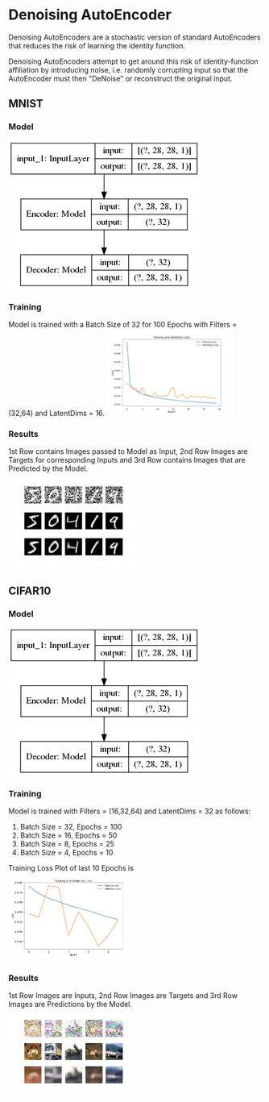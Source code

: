 # Denoising AutoEncoder

Denoising AutoEncoders are a stochastic version of standard AutoEncoders that reduces the risk of learning the identity function.

Denoising AutoEncoders attempt to get around this risk of identity-function affiliation by introducing noise, i.e. randomly corrupting input so that the AutoEncoder must then "DeNoise" or reconstruct the original input.

## MNIST
### Model
<img src='Images/AutoEncoder_MNIST.png'>

### Training
Model is trained with a Batch Size of 32 for 100 Epochs with Filters = (32,64) and LatentDims = 16.
<img src='Images/Loss_MNIST.png' width=50% height=50%>

### Results
1st Row contains Images passed to Model as Input, 2nd Row Images are Targets for corresponding Inputs and 3rd Row contains Images that are Predicted by the Model.\
<img src="Images/Results_MNIST.png" width=50%>

## CIFAR10
### Model
<img src='Images/AutoEncoder_MNIST.png'>

### Training
Model is trained with Filters = (16,32,64) and LatentDims = 32 as follows:
1. Batch Size = 32, Epochs = 100
2. Batch Size = 16, Epochs = 50
3. Batch Size = 8, Epochs = 25
4. Batch Size = 4, Epochs = 10

Training Loss Plot of last 10 Epochs is\
<img src='Images/Loss_CIFAR10.png' width=50% height=50%>

### Results
1st Row Images are Inputs, 2nd Row Images are Targets and 3rd Row Images are Predictions by the Model.\
<img src="Images/Results_CIFAR10.png" width=50%>
